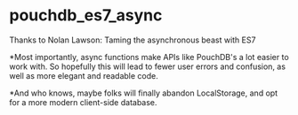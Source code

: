 # pouchdb_es7_async
Thanks to Nolan Lawson: Taming the asynchronous beast with ES7

*Most importantly, async functions make APIs like PouchDB's a lot easier to work with.
So hopefully this will lead to fewer user errors and confusion, as well as more elegant and readable code.

*And who knows, maybe folks will finally abandon LocalStorage, and opt for a more modern client-side database.
